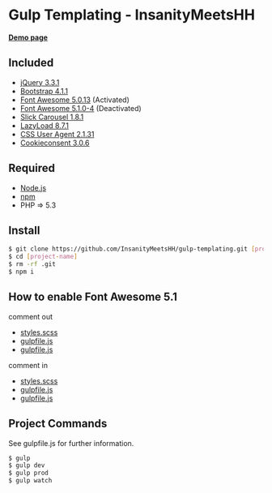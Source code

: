 # Gulp Templating - InsanityMeetsHH

[**Demo page**](http://gulp.insanitymeetshh.net)

## Included
* [jQuery 3.3.1](http://jquery.com)
* [Bootstrap 4.1.1](https://getbootstrap.com)
* [Font Awesome 5.0.13](https://fontawesome.com) (Activated)
* [Font Awesome 5.1.0-4](https://fontawesome.com) (Deactivated)
* [Slick Carousel 1.8.1](http://kenwheeler.github.io/slick/)
* [LazyLoad 8.7.1](https://www.andreaverlicchi.eu/lazyload/)
* [CSS User Agent 2.1.31](https://www.npmjs.com/package/cssuseragent)
* [Cookieconsent 3.0.6](https://github.com/insites/cookieconsent)

## Required
* [Node.js](http://nodejs.org/en/download/)
* [npm](http://www.npmjs.com/get-npm)
* PHP => 5.3

## Install
```bash
$ git clone https://github.com/InsanityMeetsHH/gulp-templating.git [project-name]
$ cd [project-name]
$ rm -rf .git
$ npm i
```

## How to enable Font Awesome 5.1
comment out
* [styles.scss](https://github.com/InsanityMeetsHH/gulp-templating/blob/master/src/scss/styles.scss#L4)
* [gulpfile.js](https://github.com/InsanityMeetsHH/gulp-templating/blob/master/gulpfile.js#L32)
* [gulpfile.js](https://github.com/InsanityMeetsHH/gulp-templating/blob/master/gulpfile.js#L65)

comment in
* [styles.scss](https://github.com/InsanityMeetsHH/gulp-templating/blob/master/src/scss/styles.scss#L5)
* [gulpfile.js](https://github.com/InsanityMeetsHH/gulp-templating/blob/master/gulpfile.js#L33-L36)
* [gulpfile.js](https://github.com/InsanityMeetsHH/gulp-templating/blob/master/gulpfile.js#L66)

## Project Commands
See gulpfile.js for further information.
```bash
$ gulp
$ gulp dev
$ gulp prod
$ gulp watch
```